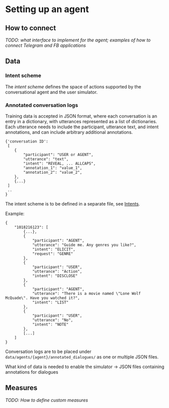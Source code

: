 # Setting up an agent

## How to connect

*TODO: what interface to implement for the agent; examples of how to connect Telegram and FB applications*

## Data

### Intent scheme

The *intent scheme* defines the space of actions supported by the conversational agent and the user simulator.


### Annotated conversation logs

Training data is accepted in JSON format, where each conversation is an entry in a dictionary, with utterances represented as a list of dictionaries.  Each utterance needs to include the participant, utterance text, and intent annotations, and can include arbitrary additional annotations.

```
{'conversation ID':
 [
    {
        "participant": "USER or AGENT",
        "utterance": "text",
        "intent": "REVEAL, ... ALLCAPS",
        "annotation_1": "value_1",
        "annotation_2": "value_2",
    },
    {...}
 ]
 ..
}
```

The intent scheme is to be defined in a separate file, see [Intents](Intents.md).


Example:

```
{
    "1018216123": [
        {...},
        {
            "participant": "AGENT",
            "utterance": "Guide me. Any genres you like?",
            "intent": "ELICIT",
            "request": "GENRE"
        },
        {
            "participant": "USER",
            "utterance": "Action",
            "intent": "DISCLOSE"
        },
        {
            "participant": "AGENT",
            "utterance": "There is a movie named \"Lone Wolf McQuade\". Have you watched it?",
            "intent": "LIST"
        },
        {
            "participant": "USER",
            "utterance": "No",
            "intent": "NOTE"
        },
        [...]
    ]
}
```

Conversation logs are to be placed under  `data/agents/{agent}/annotated_dialogues/` as one or multiple JSON files.

What kind of data is needed to enable the simulator → JSON files containing annotations for dialogues

## Measures

*TODO: How to define custom measures*
